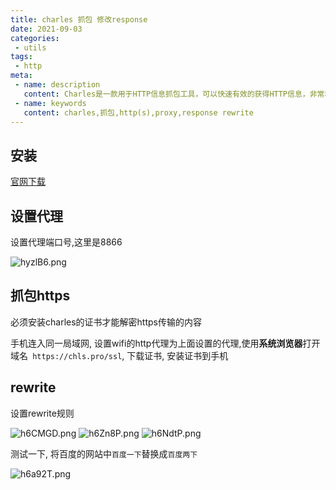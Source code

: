 ```yaml
---
title: charles 抓包 修改response
date: 2021-09-03
categories:
 - utils
tags:
 - http
meta:
 - name: description
   content: Charles是一款用于HTTP信息抓包工具，可以快速有效的获得HTTP信息，非常利于开发者的网页开发和调试修改, charles目前只支持抓到部分socket的数据. charles抓包的简单使用.charles rewrite
 - name: keywords
   content: charles,抓包,http(s),proxy,response rewrite
---
```


## 安装

<a href="https://www.charlesproxy.com/" target="_blank">官网下载</a>

## 设置代理

设置代理端口号,这里是8866

<img class="zoom-custom-imgs" src="https://z3.ax1x.com/2021/09/03/hyzlB6.md.png" alt="hyzlB6.png" border="0" />

## 抓包https

必须安装charles的证书才能解密https传输的内容

手机连入同一局域网, 设置wifi的http代理为上面设置的代理,使用**系统浏览器**打开域名` https://chls.pro/ssl`, 下载证书, 安装证书到手机

## rewrite

设置rewrite规则

<img class="zoom-custom-imgs" src="https://z3.ax1x.com/2021/09/03/h6CMGD.md.png" alt="h6CMGD.png" border="0" />

<img class="zoom-custom-imgs" src="https://z3.ax1x.com/2021/09/03/h6Zn8P.md.png" alt="h6Zn8P.png" border="0" />

<img class="zoom-custom-imgs" src="https://z3.ax1x.com/2021/09/03/h6NdtP.md.png" alt="h6NdtP.png" border="0" />

测试一下, 将百度的网站中`百度一下`替换成`百度两下`

<img class="zoom-custom-imgs" src="https://z3.ax1x.com/2021/09/03/h6a92T.md.png" alt="h6a92T.png" border="0" />
